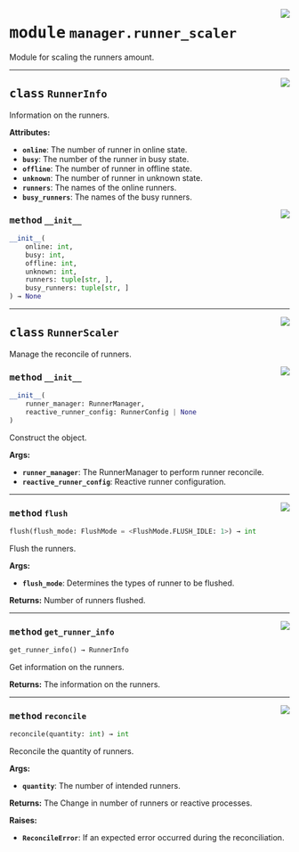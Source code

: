 <!-- markdownlint-disable -->

<a href="../src/github_runner_manager/manager/runner_scaler.py#L0"><img align="right" style="float:right;" src="https://img.shields.io/badge/-source-cccccc?style=flat-square"></a>

# <kbd>module</kbd> `manager.runner_scaler`
Module for scaling the runners amount. 



---

<a href="../src/github_runner_manager/manager/runner_scaler.py#L31"><img align="right" style="float:right;" src="https://img.shields.io/badge/-source-cccccc?style=flat-square"></a>

## <kbd>class</kbd> `RunnerInfo`
Information on the runners. 



**Attributes:**
 
 - <b>`online`</b>:  The number of runner in online state. 
 - <b>`busy`</b>:  The number of the runner in busy state. 
 - <b>`offline`</b>:  The number of runner in offline state. 
 - <b>`unknown`</b>:  The number of runner in unknown state. 
 - <b>`runners`</b>:  The names of the online runners. 
 - <b>`busy_runners`</b>:  The names of the busy runners. 

<a href="../<string>"><img align="right" style="float:right;" src="https://img.shields.io/badge/-source-cccccc?style=flat-square"></a>

### <kbd>method</kbd> `__init__`

```python
__init__(
    online: int,
    busy: int,
    offline: int,
    unknown: int,
    runners: tuple[str, ],
    busy_runners: tuple[str, ]
) → None
```









---

<a href="../src/github_runner_manager/manager/runner_scaler.py#L87"><img align="right" style="float:right;" src="https://img.shields.io/badge/-source-cccccc?style=flat-square"></a>

## <kbd>class</kbd> `RunnerScaler`
Manage the reconcile of runners. 

<a href="../src/github_runner_manager/manager/runner_scaler.py#L90"><img align="right" style="float:right;" src="https://img.shields.io/badge/-source-cccccc?style=flat-square"></a>

### <kbd>method</kbd> `__init__`

```python
__init__(
    runner_manager: RunnerManager,
    reactive_runner_config: RunnerConfig | None
)
```

Construct the object. 



**Args:**
 
 - <b>`runner_manager`</b>:  The RunnerManager to perform runner reconcile. 
 - <b>`reactive_runner_config`</b>:  Reactive runner configuration. 




---

<a href="../src/github_runner_manager/manager/runner_scaler.py#L138"><img align="right" style="float:right;" src="https://img.shields.io/badge/-source-cccccc?style=flat-square"></a>

### <kbd>method</kbd> `flush`

```python
flush(flush_mode: FlushMode = <FlushMode.FLUSH_IDLE: 1>) → int
```

Flush the runners. 



**Args:**
 
 - <b>`flush_mode`</b>:  Determines the types of runner to be flushed. 



**Returns:**
 Number of runners flushed. 

---

<a href="../src/github_runner_manager/manager/runner_scaler.py#L102"><img align="right" style="float:right;" src="https://img.shields.io/badge/-source-cccccc?style=flat-square"></a>

### <kbd>method</kbd> `get_runner_info`

```python
get_runner_info() → RunnerInfo
```

Get information on the runners. 



**Returns:**
  The information on the runners. 

---

<a href="../src/github_runner_manager/manager/runner_scaler.py#L156"><img align="right" style="float:right;" src="https://img.shields.io/badge/-source-cccccc?style=flat-square"></a>

### <kbd>method</kbd> `reconcile`

```python
reconcile(quantity: int) → int
```

Reconcile the quantity of runners. 



**Args:**
 
 - <b>`quantity`</b>:  The number of intended runners. 



**Returns:**
 The Change in number of runners or reactive processes. 



**Raises:**
 
 - <b>`ReconcileError`</b>:  If an expected error occurred during the reconciliation. 


